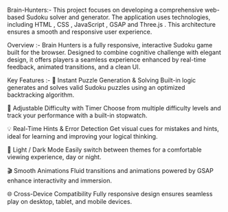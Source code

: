 Brain-Hunters:-
This project focuses on developing a comprehensive web-based Sudoku solver and generator. 
The application uses technologies, including HTML , CSS , JavaScript , GSAP and Three.js . This architecture ensures a smooth and responsive user experience. 

Overview :-
Brain Hunters is a fully responsive, interactive Sudoku game built for the browser. Designed to combine cognitive challenge with elegant design, it offers players a seamless experience enhanced by real-time feedback, animated transitions, and a clean UI.

Key Features :-
🔄 Instant Puzzle Generation & Solving
Built-in logic generates and solves valid Sudoku puzzles using an optimized backtracking algorithm.

🧠 Adjustable Difficulty with Timer
Choose from multiple difficulty levels and track your performance with a built-in stopwatch.

💡 Real-Time Hints & Error Detection
Get visual cues for mistakes and hints, ideal for learning and improving your logical thinking.

🌙 Light / Dark Mode
Easily switch between themes for a comfortable viewing experience, day or night.

🎬 Smooth Animations
Fluid transitions and animations powered by GSAP enhance interactivity and immersion.

🌐 Cross-Device Compatibility
Fully responsive design ensures seamless play on desktop, tablet, and mobile devices.


